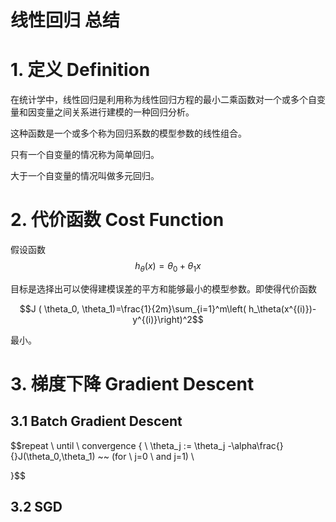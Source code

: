 # 线性回归 总结

# 1. 定义 Definition

在统计学中，线性回归是利用称为线性回归方程的最小二乘函数对一个或多个自变量和因变量之间关系进行建模的一种回归分析。

这种函数是一个或多个称为回归系数的模型参数的线性组合。

只有一个自变量的情况称为简单回归。

大于一个自变量的情况叫做多元回归。

# 2. 代价函数 Cost Function

假设函数 $$h_\theta(x)=\theta_0+\theta_1x$$

目标是选择出可以使得建模误差的平方和能够最小的模型参数。即使得代价函数

$$J ( \theta_0, \theta_1)=\frac{1}{2m}\sum_{i=1}^m\left( h_\theta(x^{(i)})-y^{(i)}\right)^2$$

最小。

# 3. 梯度下降 Gradient Descent

## 3.1 Batch Gradient Descent

$$repeat \ until \ convergence \{ \\
 \theta_j := \theta_j -\alpha\frac{}{}J(\theta_0,\theta_1) ~~ (for \ j=0 \ and j=1) \\

\}$$

## 3.2 SGD

